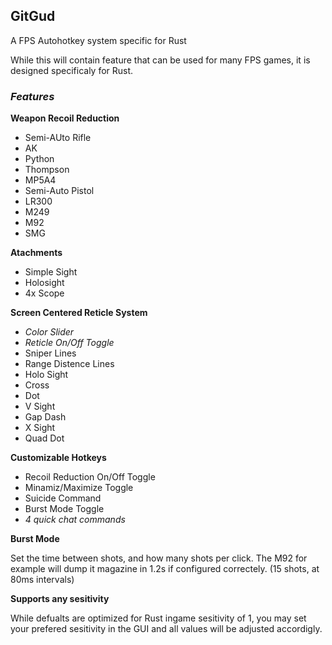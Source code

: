 ## GitGud
A FPS Autohotkey system specific for Rust

While this will contain feature that can be used for many FPS games, it is designed specificaly for Rust.

### _Features_

**Weapon Recoil Reduction**
- Semi-AUto Rifle
- AK
- Python
- Thompson
- MP5A4
- Semi-Auto Pistol
- LR300
- M249
- M92
- SMG



**Atachments**
- Simple Sight
- Holosight
- 4x Scope



**Screen Centered Reticle System**
- _Color Slider_
- _Reticle On/Off Toggle_
- Sniper Lines
- Range Distence Lines
- Holo Sight
- Cross
- Dot
- V Sight
- Gap Dash
- X Sight
- Quad Dot



**Customizable Hotkeys**
- Recoil Reduction On/Off Toggle
- Minamiz/Maximize Toggle
- Suicide Command
- Burst Mode Toggle
- _4 quick chat commands_


**Burst Mode**

Set the time between shots, and how many shots per click. The M92 for example will dump it magazine in 1.2s if configured correctely. (15 shots, at 80ms intervals)

**Supports any sesitivity**

While defualts are optimized for Rust ingame sesitivity of 1, you may set your prefered sesitivity in the GUI and all values will be adjusted accordigly. 
